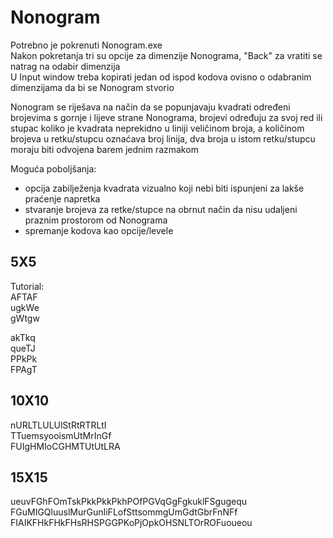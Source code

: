 # Nonogram
Potrebno je pokrenuti Nonogram.exe  
Nakon pokretanja tri su opcije za dimenzije Nonograma, "Back" za vratiti se natrag na odabir dimenzija  
U Input window treba kopirati jedan od ispod kodova ovisno o odabranim dimenzijama da bi se Nonogram stvorio

Nonogram se riješava na način da se popunjavaju kvadrati određeni brojevima s gornje i lijeve strane Nonograma, brojevi određuju za svoj red ili stupac koliko je kvadrata neprekidno u liniji veličinom broja, a količinom brojeva u retku/stupcu oznaćava broj linija, dva broja u istom retku/stupcu moraju biti odvojena barem jednim razmakom

Moguća poboljšanja:
- opcija zabilježenja kvadrata vizualno koji nebi biti ispunjeni za lakše praćenje napretka 
- stvaranje brojeva za retke/stupce na obrnut način da nisu udaljeni praznim prostorom od Nonograma
- spremanje kodova kao opcije/levele 

## 5X5
  Tutorial:  
  AFTAF  
  ugkWe  
  gWtgw  

akTkq  
queTJ  
PPkPk  
FPAgT  

## 10X10

nURLTLULUlStRtRTRLtI  
TTuemsyooismUtMrInGf  
FUIgHMIoCGHMTUtUtLRA  

## 15X15

ueuvFGhFOmTskPkkPkkPkhPOfPGVqGgFgkuklFSgugequ  
FGuMIGQluuslMurGunIiFLofSttsommgUmGdtGbrFnNFf  
FIAIKFHkFHkFHsRHSPGGPKoPjOpkOHSNLTOrROFuoueou  
